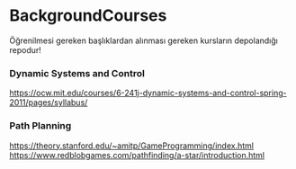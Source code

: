 # BackgroundCourses
Öğrenilmesi gereken başlıklardan alınması gereken kursların depolandığı repodur!

### Dynamic Systems and Control

https://ocw.mit.edu/courses/6-241j-dynamic-systems-and-control-spring-2011/pages/syllabus/


### Path Planning

https://theory.stanford.edu/~amitp/GameProgramming/index.html
https://www.redblobgames.com/pathfinding/a-star/introduction.html
